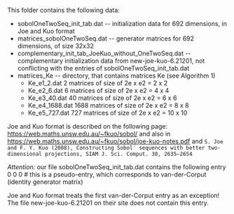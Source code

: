 This folder contains the following data:

* sobolOneTwoSeq_init_tab.dat -- initialization data for 692 dimensions, in Joe and Kuo format
* matrices_sobolOneTwoSeq.dat -- generator matrices for 692 dimensions, of size 32x32
* complementary_init_tab_JoeKuo_without_OneTwoSeq.dat -- complementary initialization data from new-joe-kuo-6.21201, not conflicting with the entries of sobolOneTwoSeq_init_tab.dat
* matrices_Ke -- directory, that contains matrices Ke (see Algorithm 1)
    - Ke_e1_2.dat       2 matrices of size of 2e x e2 = 2 x 2
    - Ke_e2_6.dat       6 matrices of size of 2e x e2 = 4 x 4
    - Ke_e3_40.dat      40 matrices of size of 2e x e2 = 6 x 6
    - Ke_e4_1688.dat    1688 matrices of size of 2e x e2 = 8 x 8
    - Ke_e5_727.dat     727 matrices of size of 2e x e2 = 10 x 10

Joe and Kuo format is described on the following page: https://web.maths.unsw.edu.au/~fkuo/sobol/
and also in
https://web.maths.unsw.edu.au/~fkuo/sobol/joe-kuo-notes.pdf
and
`S. Joe and F. Y. Kuo (2008), Constructing Sobol′ sequences with better two-dimensional
projections, SIAM J. Sci. Comput. 30, 2635–2654`

*Attention:* our file sobolOneTwoSeq_init_tab.dat contains the following entry
0 0 0 # this is a pseudo-entry, which corresponds to van-der-Corput (identity generator matrix)

Joe and Kuo format treats the first van-der-Corput entry as an exception!
The file new-joe-kuo-6.21201 on their site does not contain this entry.

